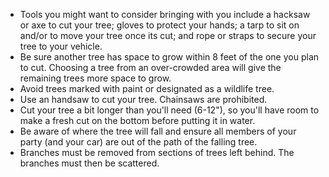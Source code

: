 * Tools you might want to consider bringing with you include a hacksaw or axe to cut your tree; gloves to protect your hands; a tarp to sit on and/or to move your tree once its cut; and rope or straps to secure your tree to your vehicle.
* Be sure another tree has space to grow within 8 feet of the one you plan to cut. Choosing a tree from an over-crowded area will give the remaining trees more space to grow.
* Avoid trees marked with paint or designated as a wildlife tree.
* Use an handsaw to cut your tree. Chainsaws are prohibited.
* Cut your tree a bit longer than you'll need (6-12"), so you'll have room to make a fresh cut on the bottom before putting it in water.
* Be aware of where the tree will fall and ensure all members of your party (and your car) are out of the path of the falling tree.
* Branches must be removed from sections of trees left behind. The branches must then be scattered.
